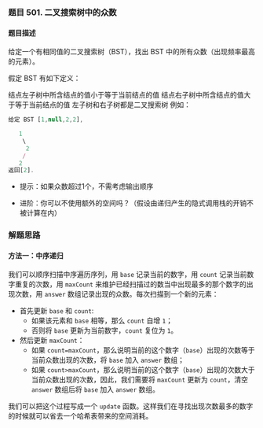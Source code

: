 ### 题目 501. 二叉搜索树中的众数
#### 题目描述
给定一个有相同值的二叉搜索树（BST），找出 BST 中的所有众数（出现频率最高的元素）。

假定 BST 有如下定义：

结点左子树中所含结点的值小于等于当前结点的值
结点右子树中所含结点的值大于等于当前结点的值
左子树和右子树都是二叉搜索树
例如：
```js
给定 BST [1,null,2,2],

   1
    \
     2
    /
   2
返回[2].
```

- 提示：如果众数超过1个，不需考虑输出顺序

- 进阶：你可以不使用额外的空间吗？（假设由递归产生的隐式调用栈的开销不被计算在内）

### 解题思路
#### 方法一：中序递归
我们可以顺序扫描中序遍历序列，用 `base` 记录当前的数字，用 `count` 记录当前数字重复的次数，用 `maxCount` 来维护已经扫描过的数当中出现最多的那个数字的出现次数，用 `answer` 数组记录出现的众数。每次扫描到一个新的元素：

- 首先更新 `base` 和 `count`:
  - 如果该元素和 `base` 相等，那么 `count` 自增 `1`；
  - 否则将 `base` 更新为当前数字，`count` 复位为 `1`。
- 然后更新 `maxCount`：
  - 如果 `count=maxCount`，那么说明当前的这个数字（`base`）出现的次数等于当前众数出现的次数，将 `base` 加入 `answer` 数组；
  - 如果 `count>maxCount`，那么说明当前的这个数字（`base`）出现的次数大于当前众数出现的次数，因此，我们需要将 `maxCount` 更新为 `count`，清空 `answer` 数组后将 `base` 加入 `answer` 数组。
  
我们可以把这个过程写成一个 `update` 函数。这样我们在寻找出现次数最多的数字的时候就可以省去一个哈希表带来的空间消耗。